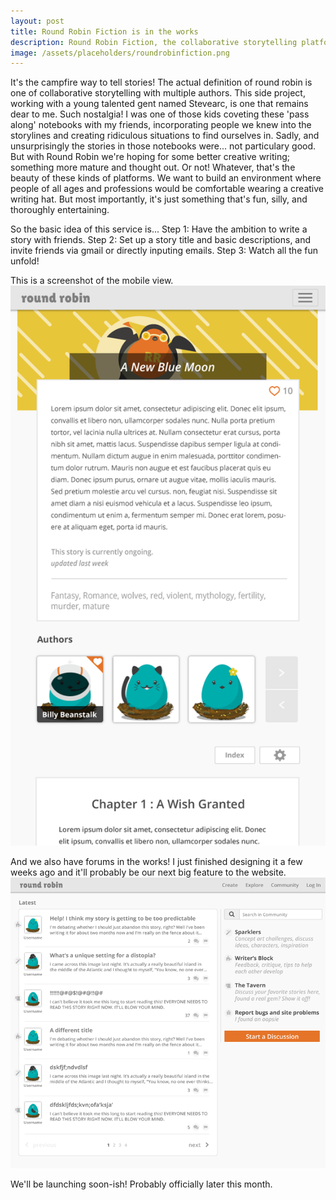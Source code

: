 ```yaml
---
layout: post
title: Round Robin Fiction is in the works
description: Round Robin Fiction, the collaborative storytelling platform for all your creative writing needs.
image: /assets/placeholders/roundrobinfiction.png
---
```

It's the campfire way to tell stories! The actual definition of round robin is one of collaborative storytelling with multiple authors. This side project, working with a young talented gent named Stevearc, is one that remains dear to me. Such nostalgia! I was one of those kids coveting these 'pass along' notebooks with my friends, incorporating people we knew into the storylines and creating ridiculous situations to find ourselves in. Sadly, and unsurprisingly the stories in those notebooks were... not particulary good. But with Round Robin we're hoping for some better creative writing; something more mature and thought out. Or not! Whatever, that's the beauty of these kinds of platforms. We want to build an environment where people of all ages and professions would be comfortable wearing a creative writing hat. But most importantly, it's just something that's fun, silly, and thoroughly entertaining.

So the basic idea of this service is... Step 1: Have the ambition to write a story with friends. Step 2: Set up a story title and basic descriptions, and invite friends via gmail or directly inputing emails. Step 3: Watch all the fun unfold!

This is a screenshot of the mobile view.
<img src="/assets/placeholders/roundrobinfiction_mobile.png">

And we also have forums in the works! I just finished designing it a few weeks ago and it'll probably be our next big feature to the website. 
<img src="/assets/placeholders/roundrobinfiction_forums.png">

We'll be launching soon-ish! Probably officially later this month.